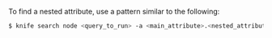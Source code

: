 To find a nested attribute, use a pattern similar to the following:

``` bash
$ knife search node <query_to_run> -a <main_attribute>.<nested_attribute>
```